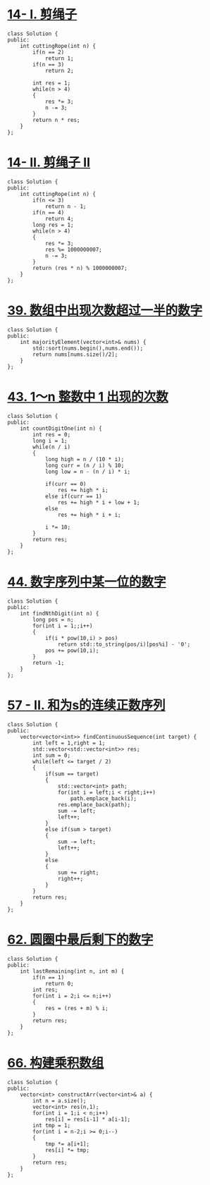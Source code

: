 # [14- I. 剪绳子](https://leetcode-cn.com/problems/jian-sheng-zi-lcof/)

```
class Solution {
public:
    int cuttingRope(int n) {
        if(n == 2)
            return 1;
        if(n == 3)
            return 2;
        
        int res = 1;
        while(n > 4)
        {
            res *= 3;
            n -= 3;
        }
        return n * res;
    }
};
```

# [14- II. 剪绳子 II](https://leetcode-cn.com/problems/jian-sheng-zi-ii-lcof/)

```
class Solution {
public:
    int cuttingRope(int n) {
        if(n <= 3)
            return n - 1;
        if(n == 4)
            return 4;
        long res = 1;
        while(n > 4)
        {
            res *= 3;
            res %= 1000000007;
            n -= 3;
        }
        return (res * n) % 1000000007;
    }
};
```

# [39. 数组中出现次数超过一半的数字](https://leetcode-cn.com/problems/shu-zu-zhong-chu-xian-ci-shu-chao-guo-yi-ban-de-shu-zi-lcof/)

```
class Solution {
public:
    int majorityElement(vector<int>& nums) {
        std::sort(nums.begin(),nums.end());
        return nums[nums.size()/2];
    }
};
```

# [43. 1～n 整数中 1 出现的次数](https://leetcode-cn.com/problems/1nzheng-shu-zhong-1chu-xian-de-ci-shu-lcof/)

```
class Solution {
public:
    int countDigitOne(int n) {
        int res = 0;
        long i = 1;
        while(n / i)
        {
            long high = n / (10 * i);
            long curr = (n / i) % 10;
            long low = n - (n / i) * i;

            if(curr == 0)
                res += high * i;
            else if(curr == 1)
                res += high * i + low + 1;
            else
                res += high * i + i;
            
            i *= 10;
        }
        return res;
    }
};
```

# [44. 数字序列中某一位的数字](https://leetcode-cn.com/problems/shu-zi-xu-lie-zhong-mou-yi-wei-de-shu-zi-lcof/)

```
class Solution {
public:
    int findNthDigit(int n) {
		long pos = n;
		for(int i = 1;;i++)
		{
			if(i * pow(10,i) > pos)
				return std::to_string(pos/i)[pos%i] - '0';
			pos += pow(10,i);
		}
		return -1;
    }
};
```

# [57 - II. 和为s的连续正数序列](https://leetcode-cn.com/problems/he-wei-sde-lian-xu-zheng-shu-xu-lie-lcof/)

```
class Solution {
public:
    vector<vector<int>> findContinuousSequence(int target) {
		int left = 1,right = 1;
		std::vector<std::vector<int>> res;
		int sum = 0;
		while(left <= target / 2)
		{
			if(sum == target)
			{	
				std::vector<int> path;
				for(int i = left;i < right;i++)
					path.emplace_back(i);
				res.emplace_back(path);
				sum -= left;
				left++;
			}
			else if(sum > target)
			{
				sum -= left;
				left++;
			}
			else
			{
				sum += right;
				right++;				
			}
		}
		return res;
    }
};
```

# [ 62. 圆圈中最后剩下的数字](https://leetcode-cn.com/problems/yuan-quan-zhong-zui-hou-sheng-xia-de-shu-zi-lcof/)

```
class Solution {
public:
    int lastRemaining(int n, int m) {
        if(n == 1)
            return 0;
        int res;
        for(int i = 2;i <= n;i++)
        {
            res = (res + m) % i;
        }
        return res;
    }
};
```

# [66. 构建乘积数组](https://leetcode-cn.com/problems/gou-jian-cheng-ji-shu-zu-lcof/)

```
class Solution {
public:
    vector<int> constructArr(vector<int>& a) {
        int n = a.size();
        vector<int> res(n,1);
        for(int i = 1;i < n;i++)
            res[i] = res[i-1] * a[i-1];
        int tmp = 1;
        for(int i = n-2;i >= 0;i--)
        {
            tmp *= a[i+1];
            res[i] *= tmp;
        }
        return res;
    }
};
```